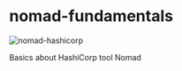 # nomad-fundamentals

![nomad-hashicorp](https://github.com/sibelly/k8s-fundamentals/blob/main/.github/nomad-hashicorp.png?raw=true)

Basics about HashiCorp tool Nomad


